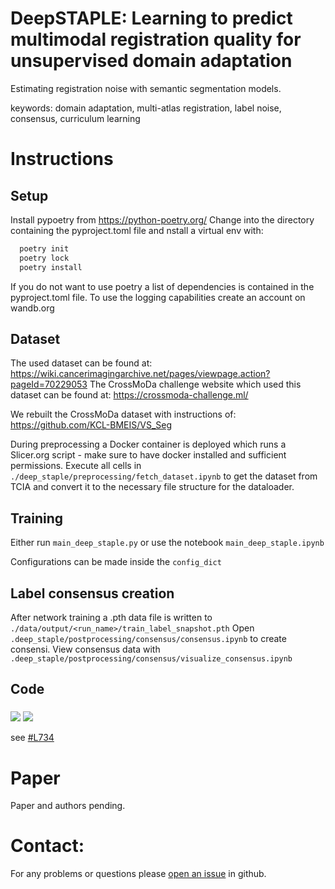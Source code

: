 # DeepSTAPLE: Learning to predict multimodal registration quality for unsupervised domain adaptation
Estimating registration noise with semantic segmentation models.

keywords: domain adaptation, multi-atlas registration, label noise, consensus, curriculum learning

# Instructions

## Setup
Install pypoetry from https://python-poetry.org/
Change into the directory containing the pyproject.toml file and nstall a virtual env with:
```bash
  poetry init
  poetry lock
  poetry install
```

If you do not want to use poetry a list of dependencies is contained in the pyproject.toml file.
To use the logging capabilities create an account on wandb.org
## Dataset
The used dataset can be found at: https://wiki.cancerimagingarchive.net/pages/viewpage.action?pageId=70229053
The CrossMoDa challenge website which used this dataset can be found at: https://crossmoda-challenge.ml/

We rebuilt the CrossMoDa dataset with instructions of: https://github.com/KCL-BMEIS/VS_Seg

During preprocessing a Docker container is deployed which runs a Slicer.org script - make sure to have docker installed and sufficient permissions.
Execute all cells in  `./deep_staple/preprocessing/fetch_dataset.ipynb` to get the dataset from TCIA and convert it to the necessary file structure for the dataloader.

## Training
Either run `main_deep_staple.py` or use the notebook `main_deep_staple.ipynb`

Configurations can be made inside the `config_dict`

## Label consensus creation
After network training a .pth data file is written to `./data/output/<run_name>/train_label_snapshot.pth`
Open `.deep_staple/postprocessing/consensus/consensus.ipynb` to create consensi.
View consensus data with `.deep_staple/postprocessing/consensus/visualize_consensus.ipynb`

## Code

### 
<img src="https://render.githubusercontent.com/render/math?math={\mathbf{DP_{\sigma}} = sigmoid\left(\mathbf{DP_S}\right)}#gh-light-mode-only"> <img src="https://render.githubusercontent.com/render/math?math={\color{white}\mathbf{DP_{\sigma}} = sigmoid\left(\mathbf{DP_S}\right)}#gh-dark-mode-only">

see [#L734](https://github.com/MDL-UzL/curriculum_deeplab/blob/992fbf228389c880c9312f1393e5bc0e0a7cea58/main_curriculum_deeplab.py#L734)

# Paper

Paper and authors pending.

# Contact:
For any problems or questions please [open an issue](https://github.com/deep_staple/deep_staple/issues/new?labels=deep_staple) in github.
